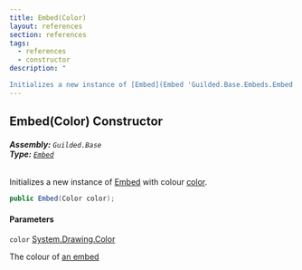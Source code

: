 ```yaml
---
title: Embed(Color)
layout: references
section: references
tags:
  - references
  - constructor
description: "

Initializes a new instance of [Embed](Embed 'Guilded.Base.Embeds.Embed') with colour [color](Embed.Embed(Color)#Guilded.Base.Embeds.Embed.Embed(Color).color 'Guilded.Base.Embeds.Embed.Embed(Color).color')."
---
```


## Embed(Color) Constructor
###### **Assembly:** `Guilded.Base`<br/>**Type:** [`Embed`](Embed 'Guilded.Base.Embeds.Embed')

Initializes a new instance of [Embed](Embed 'Guilded.Base.Embeds.Embed') with colour [color](Embed.Embed(Color)#Guilded.Base.Embeds.Embed.Embed(Color).color 'Guilded.Base.Embeds.Embed.Embed(Color).color').

```csharp
public Embed(Color color);
```
#### Parameters

<a name='Guilded.Base.Embeds.Embed.Embed(Color).color'></a>

`color` [System.Drawing.Color](https://docs.microsoft.com/en-us/dotnet/api/System.Drawing.Color 'System.Drawing.Color')

The colour of [an embed](Embed 'Guilded.Base.Embeds.Embed')